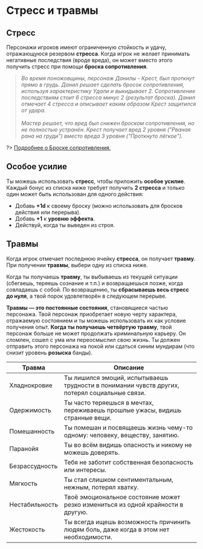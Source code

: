 # Стресс и травмы

## Стресс

Персонажи игроков имеют ограниченную стойкость и удачу, отражающуюся резервом **стресса**. Когда игрок не желает принимать негативные последствия (вроде вреда), он может вместо этого получить стресс при помощи **броска сопротивления**.																												

> _Во время поножовщины, персонаж Данилы - Крест, был проткнут прямо в грудь. Данил решает сделать бросок сопротивления, используя характеристику Удали и выкидывает 2. Сопротивление последствиям стоит 6 стресса минус 2 (результат броска). Данил отмечает 4 стресса и описывает каким образом Крест защитился от удара.<br><br>Мастер решает, что вред был снижен броском сопротивления, но не полностью устранён. Крест получает вред 2 уровня ("Рваная рана на груди") вместо вреда 3 уровня ("Проткнуто лёгкое")._

?> [Подробнее о Броске сопротивления.](resistance-armor)

## Особое усилие

Ты можешь использовать **стресс**, чтобы приложить **особое усилие**. Каждый бонус из списка ниже требует получить **2 стресса** и только один может быть использован для одного действия:

* Добавь **+1d** к своему броску (можно использовать для бросков действия или перерыва).
* Добавь **+1** к **уровню эффекта**.
* Действуй, когда ты выведен из строя.

## Травмы

Когда игрок отмечает последнюю ячейку **стресса**, он получает **травму**. При получении **травмы**, выбери одну из списка ниже.

Когда ты получаешь **травму**, ты выбываешь из текущей ситуации (сбегаешь, теряешь сознание и т.п.) и возвращаешься позже, когда совладаешь с собой. По возвращению, ты **сбрасываешь весь стресс до нуля**, а твой порок удовлетворён в следующем перерыве.

**Травмы — это постоянные состояния**, становящиеся частью персонажа. Твой персонаж приобретает новую черту характера, отражаемую состоянием и ты можешь использовать их как условие получения опыт. **Когда ты получаешь четвёртую травму**, твой персонаж больше не может продолжать криминальную карьеру. Он сломлен, сошел с ума или переосмыслил свою жизнь. Ты должен отправить этого персонажа на покой или сдаться синим мундирам (что снизит уровень **розыска** банды).

| Травма  | Описание |                    
|-|-|
|Хладнокровие    |Ты лишился эмоций, испытываешь трудности в понимании чувств других, потерял социальные связи.													
|Одержимость     |Ты часто теряешься в мечтах, переживаешь прошлые ужасы, видишь странные вещи.							
|Помешанность    |Ты помешан и посвящаешь жизнь чему-то одному: человеку, веществу, занятию.
|Паранойя        |Ты во всём видишь опасность и никому не можешь доверять.
|Безрассудность  |Тебя не заботит собственная безопасность или интересы.  
|Мягкость        |Ты стал слишком сентиментальным, нежным, потерял хватку.
|Нестабильность  |Твоё эмоциональное состояние может резко измениться из одной крайности в другую.
|Жестокость      |Ты всегда ищешь возможность причинить людям боль, даже когда в этом нет необходимости.
